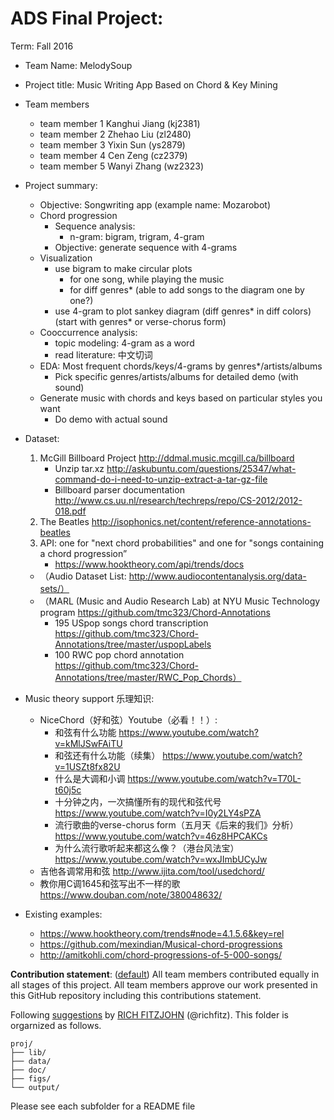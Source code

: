 # ADS Final Project: 

Term: Fall 2016

+ Team Name: MelodySoup
+ Project title: Music Writing App Based on Chord & Key Mining 
+ Team members
	+ team member 1 Kanghui Jiang (kj2381)
	+ team member 2 Zhehao Liu    (zl2480)
	+ team member 3 Yixin Sun     (ys2879)
	+ team member 4 Cen Zeng      (cz2379)
	+ team member 5 Wanyi Zhang   (wz2323)
+ Project summary:
    + Objective: Songwriting app (example name: Mozarobot)
    + Chord progression
        + Sequence analysis: 
            + n-gram: bigram, trigram, 4-gram
        + Objective: generate sequence with 4-grams
    + Visualization
        + use bigram to make circular plots
            + for one song, while playing the music
            + for diff genres* (able to add songs to the diagram one by one?)
        + use 4-gram to plot sankey diagram (diff genres* in diff colors) (start with genres* or verse-chorus form) 
    + Cooccurrence analysis:
        + topic modeling: 4-gram as a word
        + read literature: 中文切词
    + EDA: Most frequent chords/keys/4-grams by genres*/artists/albums
        + Pick specific genres/artists/albums for detailed demo (with sound)
    + Generate music with chords and keys based on particular styles you want
        + Do demo with actual sound	
        
        
+ Dataset:
    1. McGill Billboard Project http://ddmal.music.mcgill.ca/billboard
        + Unzip tar.xz http://askubuntu.com/questions/25347/what-command-do-i-need-to-unzip-extract-a-tar-gz-file
        + Billboard parser documentation http://www.cs.uu.nl/research/techreps/repo/CS-2012/2012-018.pdf
    2. The Beatles http://isophonics.net/content/reference-annotations-beatles
    3. API: one for "next chord probabilities" and one for "songs containing a chord progression” 
        + https://www.hooktheory.com/api/trends/docs
    + （Audio Dataset List: http://www.audiocontentanalysis.org/data-sets/）
    + （MARL (Music and Audio Research Lab) at NYU Music Technology program https://github.com/tmc323/Chord-Annotations
        + 195 USpop songs chord transcription https://github.com/tmc323/Chord-Annotations/tree/master/uspopLabels
        + 100 RWC pop chord annotation https://github.com/tmc323/Chord-Annotations/tree/master/RWC_Pop_Chords）
   
    
+ Music theory support 乐理知识:
    + NiceChord（好和弦）Youtube（必看！！）: 
        + 和弦有什么功能 https://www.youtube.com/watch?v=kMlJSwFAiTU
        + 和弦还有什么功能（续集） https://www.youtube.com/watch?v=1USZt8fx82U
        + 什么是大调和小调 https://www.youtube.com/watch?v=T70L-t60j5c
        + 十分钟之内，一次搞懂所有的现代和弦代号 https://www.youtube.com/watch?v=I0y2LY4sPZA
        + 流行歌曲的verse-chorus form（五月天《后来的我们》分析） https://www.youtube.com/watch?v=46z8HPCAKCs
        + 为什么流行歌听起来都这么像？（港台风法宝） https://www.youtube.com/watch?v=wxJImbUCyJw
    + 吉他各调常用和弦 http://www.ijita.com/tool/usedchord/
    + 教你用C调1645和弦写出不一样的歌 https://www.douban.com/note/380048632/

        
+ Existing examples:
    + https://www.hooktheory.com/trends#node=4.1.5.6&key=rel
    + https://github.com/mexindian/Musical-chord-progressions
    + http://amitkohli.com/chord-progressions-of-5-000-songs/
    
    
**Contribution statement**: ([default](doc/a_note_on_contributions.md)) All team members contributed equally in all stages of this project. All team members approve our work presented in this GitHub repository including this contributions statement. 

Following [suggestions](http://nicercode.github.io/blog/2013-04-05-projects/) by [RICH FITZJOHN](http://nicercode.github.io/about/#Team) (@richfitz). This folder is orgarnized as follows.

```
proj/
├── lib/
├── data/
├── doc/
├── figs/
└── output/
```

Please see each subfolder for a README file
